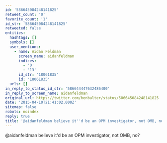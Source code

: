 ```yaml
---
id: '586645084248141825'
retweet_count: '0'
favorite_count: '1'
id_str: '586645084248141825'
retweeted: false
entities:
  hashtags: []
  symbols: []
  user_mentions:
    - name: Aidan Feldman
      screen_name: aidanfeldman
      indices:
        - '0'
        - '13'
      id_str: '18061835'
      id: '18061835'
  urls: []
in_reply_to_status_id_str: '586644447632486400'
in_reply_to_screen_name: aidanfeldman
original_url: https://twitter.com/benbalter/status/586645084248141825
date: '2015-04-10T21:41:02.000Z'
sitemap: false
robots: noindex
reply: true
title: '@aidanfeldman believe it''d be an OPM investigator, not OMB, no?'
---
```


@aidanfeldman believe it'd be an OPM investigator, not OMB, no?